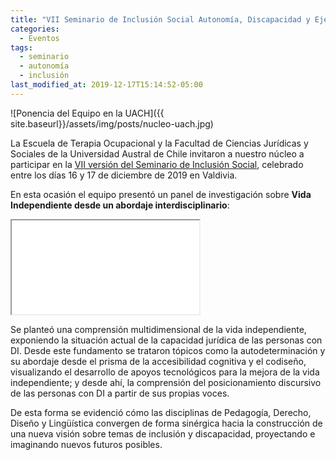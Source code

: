 ```yaml
---
title: "VII Seminario de Inclusión Social Autonomía, Discapacidad y Ejercicio de Derechos"
categories:
  - Eventos
tags:
  - seminario
  - autonomía
  - inclusión
last_modified_at: 2019-12-17T15:14:52-05:00
---
```

![Ponencia del Equipo en la UACH]({{ site.baseurl}}/assets/img/posts/nucleo-uach.jpg)

La Escuela de Terapia Ocupacional y la Facultad de Ciencias Jurídicas y Sociales de la Universidad Austral de Chile invitaron a nuestro núcleo a participar en la [VII versión del Seminario de Inclusión Social](https://inclusionydiscapacidad.wordpress.com/), celebrado entre los días 16 y 17 de diciembre de 2019 en Valdivia.

En esta ocasión el equipo presentó un panel de investigación sobre **Vida Independiente desde un abordaje interdisciplinario**:

<!-- 16:9 aspect ratio -->
<div class="embed-responsive embed-responsive-16by9">
  <iframe class="embed-responsive-item" src="<iframe src="https://docs.google.com/presentation/d/e/2PACX-1vSlgA-AZMzMOM3TWuGn1QYF3RyCOHCm_MUDsEB4wzJiZDk_pQEReKg1gr3PA7vG84BR45F_I02jmOWP/embed?start=false&loop=false&delayms=3000"></iframe>
</div>

Se planteó una comprensión multidimensional de la vida independiente, exponiendo la situación actual de la capacidad jurídica de las personas con DI. Desde este fundamento se trataron tópicos como la autodeterminación y su abordaje desde el prisma de la accesibilidad cognitiva y el codiseño, visualizando el desarrollo de apoyos tecnológicos para la mejora de la vida independiente; y desde ahí, la comprensión del posicionamiento discursivo de las personas con DI a partir de sus propias voces. 

De esta forma se evidenció cómo las disciplinas de Pedagogía, Derecho, Diseño y Lingüística convergen de forma sinérgica hacia la construcción de una nueva visión sobre temas de inclusión y discapacidad, proyectando e imaginando nuevos futuros posibles.

